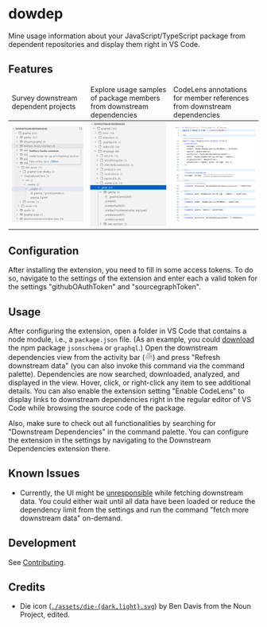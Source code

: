 # dowdep

Mine usage information about your JavaScript/TypeScript package from dependent repositories and display them right in VS Code.

## Features

<table>
	<thead>
		<tr>
			<td>Survey downstream dependent projects</td>
			<td>Explore usage samples of package members from downstream dependencies</td>
			<td>CodeLens annotations for member references from downstream dependencies</td>
		</tr>
	</thead>
	<tbody>
		<tr>
			<td><a href="./images/dependencies.png"><img alt="dependency view" src="./images/dependencies.png" /></a></td>
			<td><a href="./images/references.png"><img alt="references view" src="./images/references.png" /></a></td>
			<td><a href="./images/codelens.png"><img alt="CodeLens" src="./images/codelens.png" /></a></td>
		</tr>
	</tbody>
</table>

## Configuration

After installing the extension, you need to fill in some access tokens.
To do so, navigate to the settings of the extension and enter each a valid token for the settings "githubOAuthToken" and "sourcegraphToken".

## Usage

After configuring the extension, open a folder in VS Code that contains a node module, i.e., a `package.json` file.
(As an example, you could [download](../cli/scripts/download-package.sh) the npm package `jsonschema` or `graphql`.)
Open the downstream dependencies view from the activity bar (<img alt="dowdep icon" src="./assets/dowdep.png" height="16"></img>) and press "Refresh downstream data" (you can also invoke this command via the command palette).
Dependencies are now searched, downloaded, analyzed, and displayed in the view.
Hover, click, or right-click any item to see additional details.
You can also enable the extension setting "Enable CodeLens" to display links to downstream dependencies right in the regular editor of VS Code while browsing the source code of the package.

Also, make sure to check out all functionalities by searching for "Downstream Dependencies" in the command palette.
You can configure the extension in the settings by navigating to the Downstream Dependencies extension there.

## Known Issues

- Currently, the UI might be [unresponsible](https://github.com/LinqLover/downstream-repository-mining/projects/1#card-68942981) while fetching downstream data.
  You could either wait until all data have been loaded or reduce the dependency limit from the settings and run the command "fetch more downstream data" on-demand.

## Development

See [Contributing](CONTRIBUTING.md).

## Credits

- Die icon ([`./assets/die-{dark,light}.svg`](./assets)) by Ben Davis from the Noun Project, edited.
